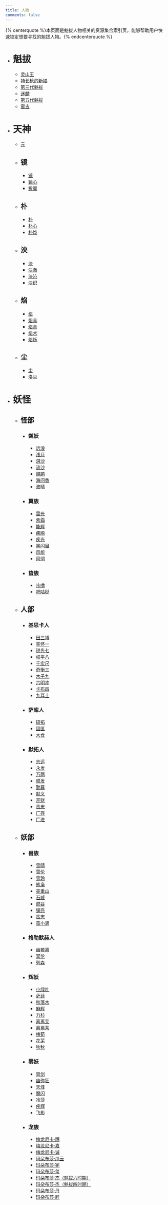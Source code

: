 ```yaml
---
title: 人物
comments: false
---
```


{% centerquote %}本页面是魁拔人物相关的资源集合索引页，能够帮助用户快速锁定想要寻找的魁拔人物。{% endcenterquote %}

- # 魁拔

    - [灵山王](/人物/魁拔/灵山王/)
    - [持长枪的新娘](/人物/魁拔/持长枪的新娘/)
    - [第三代魁拔](/人物/魁拔/第三代魁拔/)
    - [迷麟](/人物/魁拔/迷麟/)
    - [第五代魁拔](/人物/魁拔/第五代魁拔/)
    - [蛮吉](/人物/魁拔/蛮吉/)

- # 天神

    - [元](/人物/天神/元/)

    - ## 镜

        - [镜](/人物/天神/镜/镜)
        - [镜心](/人物/天神/镜/镜心)
        - [折翼](/人物/天神/镜/折翼)

    - ## 朴

        - [朴](/人物/天神/朴/朴烨/)
        - [朴心](/人物/天神/朴/朴心/)
        - [朴烨](/人物/天神/朴/朴/)

    - ## 泱

        - [泱](/人物/天神/泱/泱/)
        - [泱澈](/人物/天神/泱/泱澈/)
        - [泱沁](/人物/天神/泱/泱沁/)
        - [泱织](/人物/天神/泱/泱织/)

    - ## 焰

        - [焰](/人物/天神/焰/焰/)
        - [焰赤](/人物/天神/焰/焰赤/)
        - [焰青](/人物/天神/焰/焰青/)
        - [焰术](/人物/天神/焰/焰术/)
        - [焰烁](/人物/天神/焰/焰烁/)

    - ## 尘

        - [尘](/人物/天神/尘/尘/)
        - [洛尘](/人物/天神/尘/洛尘/)

- # 妖怪

    - ## 怪部

        - ### 粼妖

            - [远浪](/人物/妖怪/怪部/粼妖/远浪/)
            - [浅月](/人物/妖怪/怪部/粼妖/浅月/)
            - [淇沙](/人物/妖怪/怪部/粼妖/淇沙/)
            - [流沙](/人物/妖怪/怪部/粼妖/流沙/)
            - [鲲鹏](/人物/妖怪/怪部/粼妖/鲲鹏/)
            - [海问香](/人物/妖怪/怪部/粼妖/海问香/)
            - [波晴](/人物/妖怪/怪部/粼妖/波晴/)

        - ### 翼族

            - [雷光](/人物/妖怪/怪部/翼族/雷光/)
            - [紫霜](/人物/妖怪/怪部/翼族/紫霜/)
            - [能辉](/人物/妖怪/怪部/翼族/能辉/)
            - [疾飚](/人物/妖怪/怪部/翼族/疾飚/)
            - [疾光](/人物/妖怪/怪部/翼族/疾光/)
            - [黑闪目](/人物/妖怪/怪部/翼族/黑闪目/)
            - [风能](/人物/妖怪/怪部/翼族/风能/)
            - [风彻](/人物/妖怪/怪部/翼族/风彻/)

        - ### 蛰族

            - [咔噜](/人物/妖怪/怪部/蛰族/咔噜/)
            - [吧咕哒](/人物/妖怪/怪部/蛰族/吧咕哒/)

    - ## 人部

        - ### 基思卡人

            - [田三博](/人物/妖怪/人部/基思卡人/田三博/)
            - [率怀一](/人物/妖怪/人部/基思卡人/率怀一/)
            - [锐先七](/人物/妖怪/人部/基思卡人/锐先七/)
            - [权平八](/人物/妖怪/人部/基思卡人/权平八/)
            - [千宏尺](/人物/妖怪/人部/基思卡人/千宏尺/)
            - [奇衡三](/人物/妖怪/人部/基思卡人/奇衡三/)
            - [木子九](/人物/妖怪/人部/基思卡人/木子九/)
            - [六明冲](/人物/妖怪/人部/基思卡人/六明冲/)
            - [卡布四](/人物/妖怪/人部/基思卡人/卡布四/)
            - [九耳士](/人物/妖怪/人部/基思卡人/九耳士/)

        - ### 萨库人

            - [硕拓](/人物/妖怪/人部/萨库人/硕拓/)
            - [固匡](/人物/妖怪/人部/萨库人/固匡/)
            - [大仓](/人物/妖怪/人部/萨库人/大仓/)

        - ### 默拓人

            - [志远](/人物/妖怪/人部/默拓人/志远/)
            - [永发](/人物/妖怪/人部/默拓人/永发/)
            - [万两](/人物/妖怪/人部/默拓人/万两/)
            - [顺发](/人物/妖怪/人部/默拓人/顺发/)
            - [勤算](/人物/妖怪/人部/默拓人/勤算/)
            - [默义](/人物/妖怪/人部/默拓人/默义/)
            - [开财](/人物/妖怪/人部/默拓人/开财/)
            - [贵忠](/人物/妖怪/人部/默拓人/贵忠/)
            - [广存](/人物/妖怪/人部/默拓人/广存/)
            - [广进](/人物/妖怪/人部/默拓人/广进/)

    - ## 妖部

        - ### 兽族

            - [雪晴](/人物/妖怪/妖部/兽族/雪晴/)
            - [雪伦](/人物/妖怪/妖部/兽族/雪伦/)
            - [雪玲](/人物/妖怪/妖部/兽族/雪玲/)
            - [熊枭](/人物/妖怪/妖部/兽族/熊枭/)
            - [突重山](/人物/妖怪/妖部/兽族/突重山/)
            - [石威](/人物/妖怪/妖部/兽族/石威/)
            - [燃谷](/人物/妖怪/妖部/兽族/燃谷/)
            - [獴亮](/人物/妖怪/妖部/兽族/獴亮/)
            - [蛮志](/人物/妖怪/妖部/兽族/蛮志/)
            - [蛮小满](/人物/妖怪/妖部/兽族/蛮小满/)

        - ### 格勒默赫人

            - [幽若离](/人物/妖怪/妖部/格勒默赫人/幽若离/)
            - [冥伦](/人物/妖怪/妖部/格勒默赫人/冥伦/)
            - [列森](/人物/妖怪/妖部/格勒默赫人/列森/)

        - ### 辉妖

            - [小绿叶](/人物/妖怪/妖部/辉妖/小绿叶/)
            - [萨菲](/人物/妖怪/妖部/辉妖/萨菲/)
            - [秋落木](/人物/妖怪/妖部/辉妖/秋落木/)
            - [麻辉](/人物/妖怪/妖部/辉妖/麻辉/)
            - [力杉](/人物/妖怪/妖部/辉妖/力杉/)
            - [离离艾](/人物/妖怪/妖部/辉妖/离离艾/)
            - [离离茶](/人物/妖怪/妖部/辉妖/离离茶/)
            - [槐荀](/人物/妖怪/妖部/辉妖/槐荀/)
            - [花芜](/人物/妖怪/妖部/辉妖/花芜/)
            - [狄秋](/人物/妖怪/妖部/辉妖/狄秋/)

        - ### 雾妖

            - [胄剑](/人物/妖怪/妖部/雾妖/胄剑/)
            - [幽弥狂](/人物/妖怪/妖部/雾妖/幽弥狂/)
            - [天烽](/人物/妖怪/妖部/雾妖/天烽/)
            - [魔闪](/人物/妖怪/妖部/雾妖/魔闪/)
            - [冷莎](/人物/妖怪/妖部/雾妖/冷莎/)
            - [疾辉](/人物/妖怪/妖部/雾妖/疾辉/)
            - [飞影](/人物/妖怪/妖部/雾妖/飞影/)

        - ### 龙族

            - [梅龙尼卡·蹄](/人物/妖怪/妖部/龙族/梅龙尼卡·蹄/)
            - [梅龙尼卡·嘉](/人物/妖怪/妖部/龙族/梅龙尼卡·嘉/)
            - [梅龙尼卡·诚](/人物/妖怪/妖部/龙族/梅龙尼卡·诚/)
            - [玛朵布莎·爪云](/人物/妖怪/妖部/龙族/玛朵布莎·爪云/)
            - [玛朵布莎·宪](/人物/妖怪/妖部/龙族/玛朵布莎·宪/)
            - [玛朵布莎·玺](/人物/妖怪/妖部/龙族/玛朵布莎·玺/)
            - [玛朵布莎·杰（魁拔六时期）](/人物/妖怪/妖部/龙族/玛朵布莎·杰（魁拔六时期）/)
            - [玛朵布莎·杰（魁拔四时期）](/人物/妖怪/妖部/龙族/玛朵布莎·杰（魁拔四时期）/)
            - [玛朵布莎·丹](/人物/妖怪/妖部/龙族/玛朵布莎·丹/)
            - [玛朵布莎·辞](/人物/妖怪/妖部/龙族/玛朵布莎·辞/)

